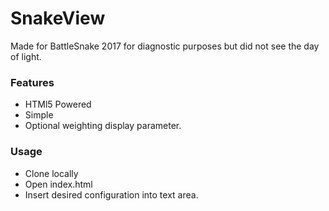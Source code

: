 # SnakeView
Made for BattleSnake 2017 for diagnostic purposes but did not see the day of light.

### Features
- HTMl5 Powered
- Simple
- Optional weighting display parameter.


### Usage
- Clone locally
- Open index.html
- Insert desired configuration into text area.